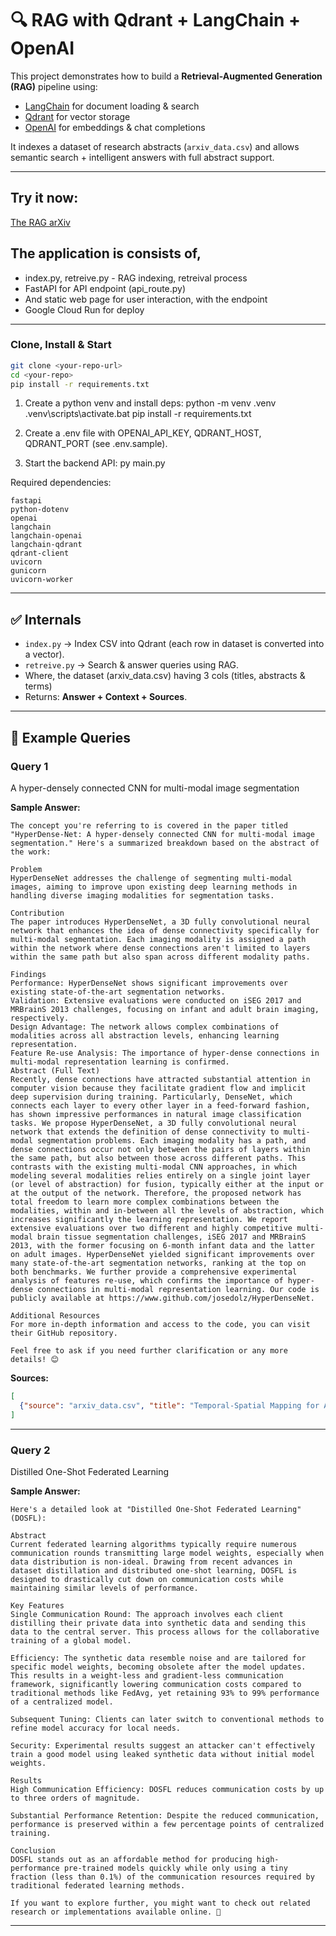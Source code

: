 # 🔍 RAG with Qdrant + LangChain + OpenAI

This project demonstrates how to build a **Retrieval-Augmented Generation (RAG)** pipeline using:

- [LangChain](https://www.langchain.com/) for document loading & search  
- [Qdrant](https://qdrant.tech/) for vector storage  
- [OpenAI](https://platform.openai.com/) for embeddings & chat completions  

It indexes a dataset of research abstracts (`arxiv_data.csv`) and allows semantic search + intelligent answers with full abstract support.

---

## Try it now:
[The RAG arXiv](https://rag-app-553009859168.us-central1.run.app/)

## The application is consists of,
   - index.py, retreive.py - RAG indexing, retreival process
   - FastAPI for API endpoint (api_route.py)
   - And static web page for user interaction, with the endpoint
   - Google Cloud Run for deploy

---

### Clone, Install & Start
```bash
git clone <your-repo-url>
cd <your-repo>
pip install -r requirements.txt
```

1. Create a python venv and install deps:
   python -m venv .venv
   .venv\scripts\activate.bat
   pip install -r requirements.txt

2. Create a .env file with OPENAI_API_KEY, QDRANT_HOST, QDRANT_PORT (see .env.sample).

3. Start the backend API:
   py main.py


Required dependencies:
```
fastapi
python-dotenv
openai
langchain
langchain-openai
langchain-qdrant
qdrant-client
uvicorn
gunicorn
uvicorn-worker
```
---

## ✅ Internals

- `index.py` → Index CSV into Qdrant (each row in dataset is converted into a vector).  
- `retreive.py` → Search & answer queries using RAG.
- Where, the dataset (arxiv_data.csv) having 3 cols (titles, abstracts & terms)
- Returns: **Answer + Context + Sources**.

---

## 🧪 Example Queries

### Query 1
A hyper-densely connected CNN for multi-modal image segmentation


**Sample Answer:**
```
The concept you're referring to is covered in the paper titled "HyperDense-Net: A hyper-densely connected CNN for multi-modal image segmentation." Here's a summarized breakdown based on the abstract of the work:

Problem
HyperDenseNet addresses the challenge of segmenting multi-modal images, aiming to improve upon existing deep learning methods in handling diverse imaging modalities for segmentation tasks.

Contribution
The paper introduces HyperDenseNet, a 3D fully convolutional neural network that enhances the idea of dense connectivity specifically for multi-modal segmentation. Each imaging modality is assigned a path within the network where dense connections aren't limited to layers within the same path but also span across different modality paths.

Findings
Performance: HyperDenseNet shows significant improvements over existing state-of-the-art segmentation networks.
Validation: Extensive evaluations were conducted on iSEG 2017 and MRBrainS 2013 challenges, focusing on infant and adult brain imaging, respectively.
Design Advantage: The network allows complex combinations of modalities across all abstraction levels, enhancing learning representation.
Feature Re-use Analysis: The importance of hyper-dense connections in multi-modal representation learning is confirmed.
Abstract (Full Text)
Recently, dense connections have attracted substantial attention in computer vision because they facilitate gradient flow and implicit deep supervision during training. Particularly, DenseNet, which connects each layer to every other layer in a feed-forward fashion, has shown impressive performances in natural image classification tasks. We propose HyperDenseNet, a 3D fully convolutional neural network that extends the definition of dense connectivity to multi-modal segmentation problems. Each imaging modality has a path, and dense connections occur not only between the pairs of layers within the same path, but also between those across different paths. This contrasts with the existing multi-modal CNN approaches, in which modeling several modalities relies entirely on a single joint layer (or level of abstraction) for fusion, typically either at the input or at the output of the network. Therefore, the proposed network has total freedom to learn more complex combinations between the modalities, within and in-between all the levels of abstraction, which increases significantly the learning representation. We report extensive evaluations over two different and highly competitive multi-modal brain tissue segmentation challenges, iSEG 2017 and MRBrainS 2013, with the former focusing on 6-month infant data and the latter on adult images. HyperDenseNet yielded significant improvements over many state-of-the-art segmentation networks, ranking at the top on both benchmarks. We further provide a comprehensive experimental analysis of features re-use, which confirms the importance of hyper-dense connections in multi-modal representation learning. Our code is publicly available at https://www.github.com/josedolz/HyperDenseNet.

Additional Resources
For more in-depth information and access to the code, you can visit their GitHub repository.

Feel free to ask if you need further clarification or any more details! 😊
```

**Sources:**
```json
[
  {"source": "arxiv_data.csv", "title": "Temporal-Spatial Mapping for Action Recognition", "score": 0.89}
]
```

---

### Query 2
Distilled One-Shot Federated Learning


**Sample Answer:**
```
Here's a detailed look at "Distilled One-Shot Federated Learning" (DOSFL):

Abstract
Current federated learning algorithms typically require numerous communication rounds transmitting large model weights, especially when data distribution is non-ideal. Drawing from recent advances in dataset distillation and distributed one-shot learning, DOSFL is designed to drastically cut down on communication costs while maintaining similar levels of performance.

Key Features
Single Communication Round: The approach involves each client distilling their private data into synthetic data and sending this data to the central server. This process allows for the collaborative training of a global model.

Efficiency: The synthetic data resemble noise and are tailored for specific model weights, becoming obsolete after the model updates. This results in a weight-less and gradient-less communication framework, significantly lowering communication costs compared to traditional methods like FedAvg, yet retaining 93% to 99% performance of a centralized model.

Subsequent Tuning: Clients can later switch to conventional methods to refine model accuracy for local needs.

Security: Experimental results suggest an attacker can't effectively train a good model using leaked synthetic data without initial model weights.

Results
High Communication Efficiency: DOSFL reduces communication costs by up to three orders of magnitude.

Substantial Performance Retention: Despite the reduced communication, performance is preserved within a few percentage points of centralized training.

Conclusion
DOSFL stands out as an affordable method for producing high-performance pre-trained models quickly while only using a tiny fraction (less than 0.1%) of the communication resources required by traditional federated learning methods.

If you want to explore further, you might want to check out related research or implementations available online. 🚀
```
---
